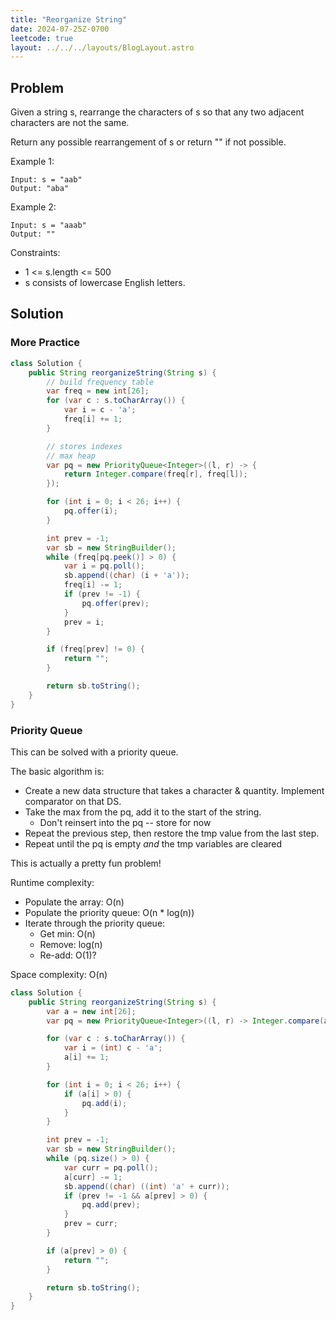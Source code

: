 ```yaml
---
title: "Reorganize String"
date: 2024-07-25Z-0700
leetcode: true
layout: ../../../layouts/BlogLayout.astro
---
```


## Problem

Given a string s, rearrange the characters of s so that any two adjacent characters are not the same.

Return any possible rearrangement of s or return "" if not possible.

Example 1:

```text
Input: s = "aab"
Output: "aba"
```

Example 2:

```text
Input: s = "aaab"
Output: ""
```

Constraints:

- 1 <= s.length <= 500
- s consists of lowercase English letters.

## Solution

### More Practice

```java
class Solution {
    public String reorganizeString(String s) {
        // build frequency table
        var freq = new int[26];
        for (var c : s.toCharArray()) {
            var i = c - 'a';
            freq[i] += 1;
        }

        // stores indexes
        // max heap
        var pq = new PriorityQueue<Integer>((l, r) -> {
            return Integer.compare(freq[r], freq[l]);
        });

        for (int i = 0; i < 26; i++) {
            pq.offer(i);
        }

        int prev = -1;
        var sb = new StringBuilder();
        while (freq[pq.peek()] > 0) {
            var i = pq.poll();
            sb.append((char) (i + 'a'));
            freq[i] -= 1;
            if (prev != -1) {
                pq.offer(prev);
            }
            prev = i;
        }

        if (freq[prev] != 0) {
            return "";
        }

        return sb.toString();
    }
}
```

### Priority Queue

This can be solved with a priority queue.

The basic algorithm is:

- Create a new data structure that takes a character & quantity. Implement comparator on that DS.
- Take the max from the pq, add it to the start of the string.
  - Don't reinsert into the pq -- store for now
- Repeat the previous step, then restore the tmp value from the last step.
- Repeat until the pq is empty _and_ the tmp variables are cleared

This is actually a pretty fun problem!

Runtime complexity:

- Populate the array: O(n)
- Populate the priority queue: O(n \* log(n))
- Iterate through the priority queue:
  - Get min: O(n)
  - Remove: log(n)
  - Re-add: O(1)?

Space complexity: O(n)

```java
class Solution {
    public String reorganizeString(String s) {
        var a = new int[26];
        var pq = new PriorityQueue<Integer>((l, r) -> Integer.compare(a[r], a[l]));

        for (var c : s.toCharArray()) {
            var i = (int) c - 'a';
            a[i] += 1;
        }

        for (int i = 0; i < 26; i++) {
            if (a[i] > 0) {
                pq.add(i);
            }
        }

        int prev = -1;
        var sb = new StringBuilder();
        while (pq.size() > 0) {
            var curr = pq.poll();
            a[curr] -= 1;
            sb.append((char) ((int) 'a' + curr));
            if (prev != -1 && a[prev] > 0) {
                pq.add(prev);
            }
            prev = curr;
        }

        if (a[prev] > 0) {
            return "";
        }

        return sb.toString();
    }
}
```
